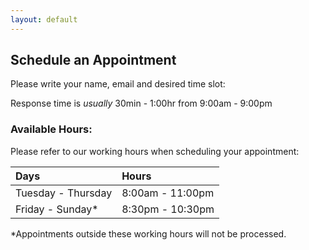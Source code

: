 ```yaml
---
layout: default
---
```


## Schedule an Appointment

Please write your name, email and desired time slot:

[](emailscript) 

Response time is _usually_ 30min - 1:00hr from 9:00am - 9:00pm 

### [](#header-6)Available Hours: 

Please refer to our working hours when scheduling your appointment: 


| Days               | Hours            |
|:-------------------|:-----------------|
| Tuesday - Thursday | 8:00am - 11:00pm |
| Friday - Sunday*   | 8:30pm - 10:30pm |


*Appointments outside these working hours will not be processed.  
